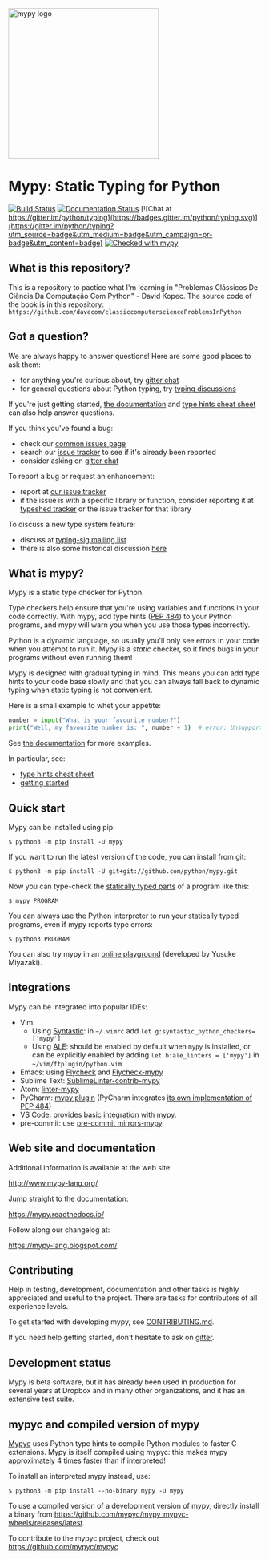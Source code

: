 <img src="http://mypy-lang.org/static/mypy_light.svg" alt="mypy logo" width="300px"/>

Mypy: Static Typing for Python
=======================================

[![Build Status](https://api.travis-ci.com/python/mypy.svg?branch=master)](https://travis-ci.com/python/mypy)
[![Documentation Status](https://readthedocs.org/projects/mypy/badge/?version=latest)](https://mypy.readthedocs.io/en/latest/?badge=latest)
[![Chat at https://gitter.im/python/typing](https://badges.gitter.im/python/typing.svg)](https://gitter.im/python/typing?utm_source=badge&utm_medium=badge&utm_campaign=pr-badge&utm_content=badge)
[![Checked with mypy](http://www.mypy-lang.org/static/mypy_badge.svg)](http://mypy-lang.org/)

What is this repository?
---------------

This is a repository to pactice what I'm learning in "Problemas Clássicos De Ciência Da Computação Com Python" - David Kopec.
The source code of the book is in this repository: `https://github.com/davecom/classiccomputerscienceProblemsInPython`

Got a question?
---------------

We are always happy to answer questions! Here are some good places to ask them:

- for anything you're curious about, try [gitter chat](https://gitter.im/python/typing)
- for general questions about Python typing, try [typing discussions](https://github.com/python/typing/discussions)

If you're just getting started,
[the documentation](https://mypy.readthedocs.io/en/stable/introduction.html)
and [type hints cheat sheet](https://mypy.readthedocs.io/en/stable/cheat_sheet_py3.html)
can also help answer questions.

If you think you've found a bug:

- check our [common issues page](https://mypy.readthedocs.io/en/stable/common_issues.html)
- search our [issue tracker](https://github.com/python/mypy/issues) to see if
  it's already been reported
- consider asking on [gitter chat](https://gitter.im/python/typing)

To report a bug or request an enhancement:

- report at [our issue tracker](https://github.com/python/mypy/issues)
- if the issue is with a specific library or function, consider reporting it at
  [typeshed tracker](https://github.com/python/typeshed/issues) or the issue
  tracker for that library

To discuss a new type system feature:
- discuss at [typing-sig mailing list](https://mail.python.org/archives/list/typing-sig@python.org/)
- there is also some historical discussion [here](https://github.com/python/typing/issues)


What is mypy?
-------------

Mypy is a static type checker for Python.

Type checkers help ensure that you're using variables and functions in your code
correctly. With mypy, add type hints ([PEP 484](https://www.python.org/dev/peps/pep-0484/))
to your Python programs, and mypy will warn you when you use those types
incorrectly.

Python is a dynamic language, so usually you'll only see errors in your code
when you attempt to run it. Mypy is a *static* checker, so it finds bugs
in your programs without even running them!

Mypy is designed with gradual typing in mind. This means you can add type
hints to your code base slowly and that you can always fall back to dynamic
typing when static typing is not convenient.

Here is a small example to whet your appetite:

```python
number = input("What is your favourite number?")
print("Well, my favourite number is: ", number + 1)  # error: Unsupported operand types for + ("str" and "int")
```

See [the documentation](https://mypy.readthedocs.io/en/stable/introduction.html) for more examples.

In particular, see:
- [type hints cheat sheet](https://mypy.readthedocs.io/en/stable/cheat_sheet_py3.html)
- [getting started](https://mypy.readthedocs.io/en/stable/getting_started.html)


Quick start
-----------

Mypy can be installed using pip:

    $ python3 -m pip install -U mypy

If you want to run the latest version of the code, you can install from git:

    $ python3 -m pip install -U git+git://github.com/python/mypy.git


Now you can type-check the [statically typed parts] of a program like this:

    $ mypy PROGRAM

You can always use the Python interpreter to run your statically typed
programs, even if mypy reports type errors:

    $ python3 PROGRAM

You can also try mypy in an [online playground](https://mypy-play.net/) (developed by
Yusuke Miyazaki).

[statically typed parts]: https://mypy.readthedocs.io/en/latest/getting_started.html#function-signatures-and-dynamic-vs-static-typing


Integrations
------------

Mypy can be integrated into popular IDEs:

* Vim:
  * Using [Syntastic](https://github.com/vim-syntastic/syntastic): in `~/.vimrc` add
    `let g:syntastic_python_checkers=['mypy']`
  * Using [ALE](https://github.com/dense-analysis/ale): should be enabled by default when `mypy` is installed,
    or can be explicitly enabled by adding `let b:ale_linters = ['mypy']` in `~/vim/ftplugin/python.vim`
* Emacs: using [Flycheck](https://github.com/flycheck/) and [Flycheck-mypy](https://github.com/lbolla/emacs-flycheck-mypy)
* Sublime Text: [SublimeLinter-contrib-mypy](https://github.com/fredcallaway/SublimeLinter-contrib-mypy)
* Atom: [linter-mypy](https://atom.io/packages/linter-mypy)
* PyCharm: [mypy plugin](https://github.com/dropbox/mypy-PyCharm-plugin) (PyCharm integrates
  [its own implementation of PEP 484](https://www.jetbrains.com/help/pycharm/type-hinting-in-product.html))
* VS Code: provides [basic integration](https://code.visualstudio.com/docs/python/linting#_mypy) with mypy.
* pre-commit: use [pre-commit mirrors-mypy](https://github.com/pre-commit/mirrors-mypy).

Web site and documentation
--------------------------

Additional information is available at the web site:

  http://www.mypy-lang.org/

Jump straight to the documentation:

  https://mypy.readthedocs.io/

Follow along our changelog at:

  https://mypy-lang.blogspot.com/


Contributing
------------

Help in testing, development, documentation and other tasks is
highly appreciated and useful to the project. There are tasks for
contributors of all experience levels.

To get started with developing mypy, see [CONTRIBUTING.md](CONTRIBUTING.md).

If you need help getting started, don't hesitate to ask on [gitter](https://gitter.im/python/typing).


Development status
------------------

Mypy is beta software, but it has already been used in production
for several years at Dropbox and in many other organizations, and
it has an extensive test suite.

mypyc and compiled version of mypy
----------------------------------

[Mypyc](https://github.com/mypyc/mypyc) uses Python type hints to compile Python
modules to faster C extensions. Mypy is itself compiled using mypyc: this makes
mypy approximately 4 times faster than if interpreted!

To install an interpreted mypy instead, use:

    $ python3 -m pip install --no-binary mypy -U mypy

To use a compiled version of a development
version of mypy, directly install a binary from
https://github.com/mypyc/mypy_mypyc-wheels/releases/latest.

To contribute to the mypyc project, check out https://github.com/mypyc/mypyc